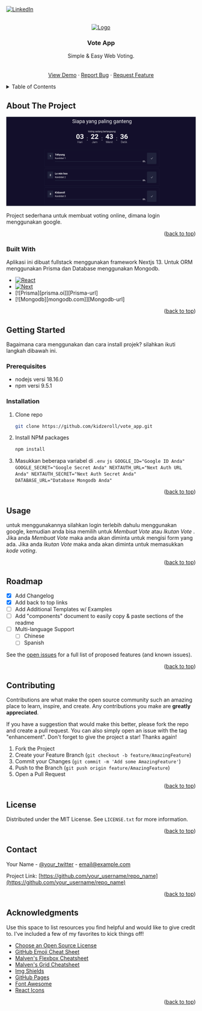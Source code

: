 [![LinkedIn][linkedin-shield]][linkedin-url]

<!-- PROJECT LOGO -->
<br />
<div align="center">
  <a href="https://github.com/kidzeroll/vote_app">
    <img src="/src/app/favicon.ico" alt="Logo" width="80" height="80">
  </a>

  <h3 align="center">Vote App</h3>

  <p align="center">
    Simple & Easy Web Voting.
    <br />
    <br />
    <br />
    <a href="https://vote.kidzeroll.com">View Demo</a>
    ·
    <a href="https://github.com/kidzeroll/vote_app/issues">Report Bug</a>
    ·
    <a href="https://github.com/kidzeroll/vote_app/issues">Request Feature</a>
  </p>
</div>

<!-- TABLE OF CONTENTS -->
<details>
  <summary>Table of Contents</summary>
  <ol>
    <li>
      <a href="#about-the-project">About The Project</a>
      <ul>
        <li><a href="#built-with">Built With</a></li>
      </ul>
    </li>
    <li>
      <a href="#getting-started">Getting Started</a>
      <ul>
        <li><a href="#prerequisites">Prerequisites</a></li>
        <li><a href="#installation">Installation</a></li>
      </ul>
    </li>
    <li><a href="#usage">Usage</a></li>
    <li><a href="#contact">Contact</a></li>
  </ol>
</details>

<!-- ABOUT THE PROJECT -->

## About The Project

[![Product Name Screen Shot][product-screenshot]](https://example.com)

Project sederhana untuk membuat voting online, dimana login menggunakan google.

<p align="right">(<a href="#readme-top">back to top</a>)</p>

### Built With

Aplikasi ini dibuat fullstack menggunakan framework Nextjs 13. Untuk ORM menggunakan Prisma dan Database menggunakan Mongodb.

-   [![React][React.js]][React-url]
-   [![Next][Next.js]][Next-url]
-   [![Prisma][prisma.oi]][Prisma-url]
-   [![Mongodb][mongodb.com]][Mongodb-url]

<p align="right">(<a href="#readme-top">back to top</a>)</p>

<!-- GETTING STARTED -->

## Getting Started

Bagaimana cara menggunakan dan cara install projek?
silahkan ikuti langkah dibawah ini.

### Prerequisites

-   nodejs versi 18.16.0
-   npm versi 9.5.1

### Installation

1. Clone repo
    ```sh
    git clone https://github.com/kidzeroll/vote_app.git
    ```
2. Install NPM packages
    ```sh
    npm install
    ```
3. Masukkan beberapa variabel di `.env`
   `js
GOOGLE_ID="Google ID Anda"
GOOGLE_SECRET="Google Secret Anda"
NEXTAUTH_URL="Next Auth URL Anda"
NEXTAUTH_SECRET="Next Auth Secret Anda"
DATABASE_URL="Database Mongodb Anda"
`

<p align="right">(<a href="#readme-top">back to top</a>)</p>

<!-- USAGE EXAMPLES -->

## Usage

untuk menggunakannya silahkan login terlebih dahulu menggunakan google, kemudian anda bisa memilih untuk _Membuat Vote_ atau _Ikutan Vote_ . Jika anda _Membuat Vote_ maka anda akan diminta untuk mengisi form yang ada. Jika anda _Ikutan Vote_ maka anda akan diminta untuk memasukkan _kode voting_.

<p align="right">(<a href="#readme-top">back to top</a>)</p>

<!-- ROADMAP -->

## Roadmap

-   [x] Add Changelog
-   [x] Add back to top links
-   [ ] Add Additional Templates w/ Examples
-   [ ] Add "components" document to easily copy & paste sections of the readme
-   [ ] Multi-language Support
    -   [ ] Chinese
    -   [ ] Spanish

See the [open issues](https://github.com/othneildrew/Best-README-Template/issues) for a full list of proposed features (and known issues).

<p align="right">(<a href="#readme-top">back to top</a>)</p>

<!-- CONTRIBUTING -->

## Contributing

Contributions are what make the open source community such an amazing place to learn, inspire, and create. Any contributions you make are **greatly appreciated**.

If you have a suggestion that would make this better, please fork the repo and create a pull request. You can also simply open an issue with the tag "enhancement".
Don't forget to give the project a star! Thanks again!

1. Fork the Project
2. Create your Feature Branch (`git checkout -b feature/AmazingFeature`)
3. Commit your Changes (`git commit -m 'Add some AmazingFeature'`)
4. Push to the Branch (`git push origin feature/AmazingFeature`)
5. Open a Pull Request

<p align="right">(<a href="#readme-top">back to top</a>)</p>

<!-- LICENSE -->

## License

Distributed under the MIT License. See `LICENSE.txt` for more information.

<p align="right">(<a href="#readme-top">back to top</a>)</p>

<!-- CONTACT -->

## Contact

Your Name - [@your_twitter](https://twitter.com/your_username) - email@example.com

Project Link: [https://github.com/your_username/repo_name](https://github.com/your_username/repo_name)

<p align="right">(<a href="#readme-top">back to top</a>)</p>

<!-- ACKNOWLEDGMENTS -->

## Acknowledgments

Use this space to list resources you find helpful and would like to give credit to. I've included a few of my favorites to kick things off!

-   [Choose an Open Source License](https://choosealicense.com)
-   [GitHub Emoji Cheat Sheet](https://www.webpagefx.com/tools/emoji-cheat-sheet)
-   [Malven's Flexbox Cheatsheet](https://flexbox.malven.co/)
-   [Malven's Grid Cheatsheet](https://grid.malven.co/)
-   [Img Shields](https://shields.io)
-   [GitHub Pages](https://pages.github.com)
-   [Font Awesome](https://fontawesome.com)
-   [React Icons](https://react-icons.github.io/react-icons/search)

<p align="right">(<a href="#readme-top">back to top</a>)</p>

<!-- MARKDOWN LINKS & IMAGES -->

[contributors-shield]: https://img.shields.io/github/contributors/othneildrew/Best-README-Template.svg?style=for-the-badge
[contributors-url]: https://github.com/othneildrew/Best-README-Template/graphs/contributors
[forks-shield]: https://img.shields.io/github/forks/othneildrew/Best-README-Template.svg?style=for-the-badge
[forks-url]: https://github.com/othneildrew/Best-README-Template/network/members
[stars-shield]: https://img.shields.io/github/stars/othneildrew/Best-README-Template.svg?style=for-the-badge
[stars-url]: https://github.com/othneildrew/Best-README-Template/stargazers
[issues-shield]: https://img.shields.io/github/issues/othneildrew/Best-README-Template.svg?style=for-the-badge
[issues-url]: https://github.com/othneildrew/Best-README-Template/issues
[license-shield]: https://img.shields.io/github/license/othneildrew/Best-README-Template.svg?style=for-the-badge
[license-url]: https://github.com/othneildrew/Best-README-Template/blob/master/LICENSE.txt
[linkedin-shield]: https://img.shields.io/badge/-LinkedIn-black.svg?style=for-the-badge&logo=linkedin&colorB=555
[linkedin-url]: https://www.linkedin.com/in/kidzeroll/
[product-screenshot]: /public/assets/screenshoot.png
[Next.js]: https://img.shields.io/badge/next.js-000000?style=for-the-badge&logo=nextdotjs&logoColor=white
[Next-url]: https://nextjs.org/
[React.js]: https://img.shields.io/badge/React-20232A?style=for-the-badge&logo=react&logoColor=61DAFB
[React-url]: https://reactjs.org/
